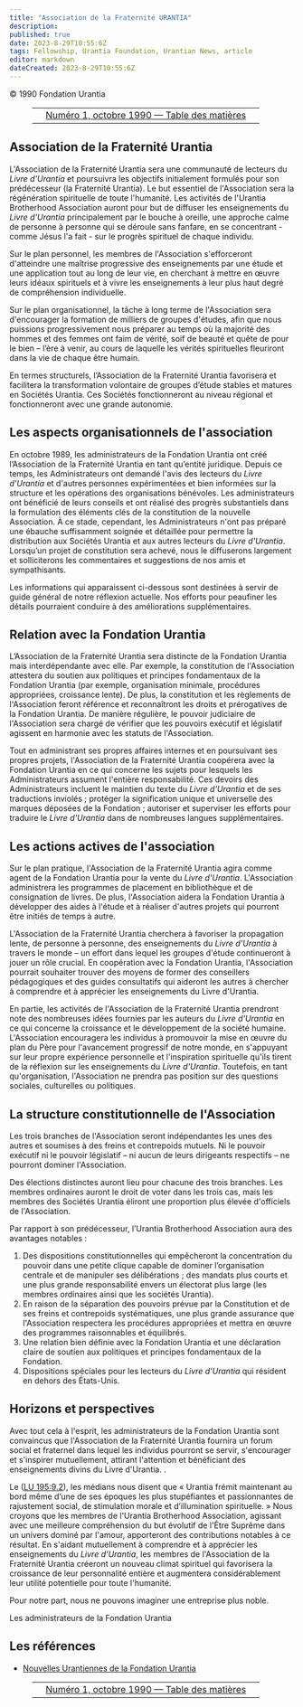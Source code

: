 ```yaml
---
title: "Association de la Fraternité URANTIA"
description: 
published: true
date: 2023-8-29T10:55:6Z
tags: Fellowship, Urantia Foundation, Urantian News, article
editor: markdown
dateCreated: 2023-8-29T10:55:6Z
---
```


<p class="v-card v-sheet theme--light grey lighten-3 px-2">© 1990 Fondation Urantia</p>
<figure class="table chapter-navigator">
  <table>
    <tbody>
      <tr>
        <td>
        </td>
        <td>
        <a href="/fr/index/articles_uf_urantian#numéro-1-octobre-1990">
          <span class="mdi mdi-book-open-variant"></span><span class="pl-2">Numéro 1, octobre 1990 — Table des matières</span>
        </a>
        </td>
        <td>
        </td>
      </tr>
    </tbody>
  </table>
</figure>




## Association de la Fraternité Urantia

L'Association de la Fraternité Urantia sera une communauté de lecteurs du _Livre d'Urantia_ et poursuivra les objectifs initialement formulés pour son prédécesseur (la Fraternité Urantia). Le but essentiel de l'Association sera la régénération spirituelle de toute l'humanité. Les activités de l'Urantia Brotherhood Association auront pour but de diffuser les enseignements du _Livre d'Urantia_ principalement par le bouche à oreille, une approche calme de personne à personne qui se déroule sans fanfare, en se concentrant - comme Jésus l'a fait - sur le progrès spirituel de chaque individu.

Sur le plan personnel, les membres de l'Association s'efforceront d'atteindre une maîtrise progressive des enseignements par une étude et une application tout au long de leur vie, en cherchant à mettre en œuvre leurs idéaux spirituels et à vivre les enseignements à leur plus haut degré de compréhension individuelle.

Sur le plan organisationnel, la tâche à long terme de l'Association sera d'encourager la formation de milliers de groupes d'études, afin que nous puissions progressivement nous préparer au temps où la majorité des hommes et des femmes ont faim de vérité, soif de beauté et quête de pour le bien – l’ère à venir, au cours de laquelle les vérités spirituelles fleuriront dans la vie de chaque être humain.

En termes structurels, l’Association de la Fraternité Urantia favorisera et facilitera la transformation volontaire de groupes d’étude stables et matures en Sociétés Urantia. Ces Sociétés fonctionneront au niveau régional et fonctionneront avec une grande autonomie.

## Les aspects organisationnels de l'association

En octobre 1989, les administrateurs de la Fondation Urantia ont créé l’Association de la Fraternité Urantia en tant qu’entité juridique. Depuis ce temps, les Administrateurs ont demandé l'avis des lecteurs du _Livre d'Urantia_ et d'autres personnes expérimentées et bien informées sur la structure et les opérations des organisations bénévoles. Les administrateurs ont bénéficié de leurs conseils et ont réalisé des progrès substantiels dans la formulation des éléments clés de la constitution de la nouvelle Association. À ce stade, cependant, les Administrateurs n'ont pas préparé une ébauche suffisamment soignée et détaillée pour permettre la distribution aux Sociétés Urantia et aux autres lecteurs du _Livre d'Urantia_. Lorsqu’un projet de constitution sera achevé, nous le diffuserons largement et solliciterons les commentaires et suggestions de nos amis et sympathisants.

Les informations qui apparaissent ci-dessous sont destinées à servir de guide général de notre réflexion actuelle. Nos efforts pour peaufiner les détails pourraient conduire à des améliorations supplémentaires.

## Relation avec la Fondation Urantia

L’Association de la Fraternité Urantia sera distincte de la Fondation Urantia mais interdépendante avec elle. Par exemple, la constitution de l'Association attestera du soutien aux politiques et principes fondamentaux de la Fondation Urantia (par exemple, organisation minimale, procédures appropriées, croissance lente). De plus, la constitution et les règlements de l'Association feront référence et reconnaîtront les droits et prérogatives de la Fondation Urantia. De manière régulière, le pouvoir judiciaire de l'Association sera chargé de vérifier que les pouvoirs exécutif et législatif agissent en harmonie avec les statuts de l'Association.

Tout en administrant ses propres affaires internes et en poursuivant ses propres projets, l'Association de la Fraternité Urantia coopérera avec la Fondation Urantia en ce qui concerne les sujets pour lesquels les Administrateurs assument l'entière responsabilité. Ces devoirs des Administrateurs incluent le maintien du texte du _Livre d'Urantia_ et de ses traductions inviolés ; protéger la signification unique et universelle des marques déposées de la Fondation ; autoriser et superviser les efforts pour traduire le _Livre d'Urantia_ dans de nombreuses langues supplémentaires.

## Les actions actives de l'association

Sur le plan pratique, l'Association de la Fraternité Urantia agira comme agent de la Fondation Urantia pour la vente du _Livre d'Urantia_. L'Association administrera les programmes de placement en bibliothèque et de consignation de livres. De plus, l'Association aidera la Fondation Urantia à développer des aides à l'étude et à réaliser d'autres projets qui pourront être initiés de temps à autre.

L'Association de la Fraternité Urantia cherchera à favoriser la propagation lente, de personne à personne, des enseignements du _Livre d'Urantia_ à travers le monde – un effort dans lequel les groupes d'étude continueront à jouer un rôle crucial. En coopération avec la Fondation Urantia, l'Association pourrait souhaiter trouver des moyens de former des conseillers pédagogiques et des guides consultatifs qui aideront les autres à chercher à comprendre et à apprécier les enseignements du Livre d'Urantia.

En partie, les activités de l'Association de la Fraternité Urantia prendront note des nombreuses idées fournies par les auteurs du _Livre d'Urantia_ en ce qui concerne la croissance et le développement de la société humaine. L'Association encouragera les individus à promouvoir la mise en œuvre du plan du Père pour l'avancement progressif de notre monde, en s'appuyant sur leur propre expérience personnelle et l'inspiration spirituelle qu'ils tirent de la réflexion sur les enseignements du _Livre d'Urantia_. Toutefois, en tant qu'organisation, l'Association ne prendra pas position sur des questions sociales, culturelles ou politiques.

## La structure constitutionnelle de l'Association

Les trois branches de l'Association seront indépendantes les unes des autres et soumises à des freins et contrepoids mutuels. Ni le pouvoir exécutif ni le pouvoir législatif – ni aucun de leurs dirigeants respectifs – ne pourront dominer l'Association.

Des élections distinctes auront lieu pour chacune des trois branches. Les membres ordinaires auront le droit de voter dans les trois cas, mais les membres des Sociétés Urantia éliront une proportion plus élevée d'officiels de l'Association.

Par rapport à son prédécesseur, l’Urantia Brotherhood Association aura des avantages notables :

1. Des dispositions constitutionnelles qui empêcheront la concentration du pouvoir dans une petite clique capable de dominer l’organisation centrale et de manipuler ses délibérations ; des mandats plus courts et une plus grande responsabilité envers un électorat plus large (les membres ordinaires ainsi que les sociétés Urantia).
2. En raison de la séparation des pouvoirs prévue par la Constitution et de ses freins et contrepoids systématiques, une plus grande assurance que l'Association respectera les procédures appropriées et mettra en œuvre des programmes raisonnables et équilibrés.
3. Une relation bien définie avec la Fondation Urantia et une déclaration claire de soutien aux politiques et principes fondamentaux de la Fondation.
4. Dispositions spéciales pour les lecteurs du _Livre d'Urantia_ qui résident en dehors des États-Unis.

## Horizons et perspectives

Avec tout cela à l'esprit, les administrateurs de la Fondation Urantia sont convaincus que l'Association de la Fraternité Urantia fournira un forum social et fraternel dans lequel les individus pourront se servir, s'encourager et s'inspirer mutuellement, attirant l'attention et bénéficiant des enseignements divins du Livre d'Urantia. .

Le ([LU 195:9.2](/fr/The_Urantia_Book/195#p9_2)), les médians nous disent que « Urantia frémit maintenant au bord même d’une de ses époques les plus stupéfiantes et passionnantes de rajustement social, de stimulation morale et d’illumination spirituelle. » Nous croyons que les membres de l'Urantia Brotherhood Association, agissant avec une meilleure compréhension du but évolutif de l'Être Suprême dans un univers dominé par l'amour, apporteront des contributions notables à ce résultat. En s'aidant mutuellement à comprendre et à apprécier les enseignements du _Livre d'Urantia_, les membres de l'Association de la Fraternité Urantia créeront un nouveau climat spirituel qui favorisera la croissance de leur personnalité entière et augmentera considérablement leur utilité potentielle pour toute l'humanité.

Pour notre part, nous ne pouvons imaginer une entreprise plus noble.

Les administrateurs de la Fondation Urantia


## Les références

- [Nouvelles Urantiennes de la Fondation Urantia](https://www.urantia.org/news/1990-10)



<figure class="table chapter-navigator">
  <table>
    <tbody>
      <tr>
        <td>
        </td>
        <td>
        <a href="/fr/index/articles_uf_urantian#numéro-1-octobre-1990">
          <span class="mdi mdi-book-open-variant"></span><span class="pl-2">Numéro 1, octobre 1990 — Table des matières</span>
        </a>
        </td>
        <td>
        </td>
      </tr>
    </tbody>
  </table>
</figure>
